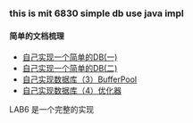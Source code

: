

### this is mit 6830 simple db use java impl



#### 简单的文档梳理


- [自己实现一个简单的DB(一)](https://happyer.github.io/2019/12/19/2019-12-19-%E8%87%AA%E5%B7%B1%E5%AE%9E%E7%8E%B0%E4%B8%80%E4%B8%AA%E7%AE%80%E5%8D%95%E7%9A%84DB/)
- [自己实现一个简单的DB(二)](https://happyer.github.io/2020/01/15/2020-01-15-%E8%87%AA%E5%B7%B1%E5%AE%9E%E7%8E%B0%E4%B8%80%E4%B8%AA%E7%AE%80%E5%8D%95%E7%9A%84DB(2)/)
- [自己实现数据库（3）BufferPool](https://happyer.github.io/2020/04/07/2020-04-07-%E8%87%AA%E5%B7%B1%E5%AE%9E%E7%8E%B0%E6%95%B0%E6%8D%AE%E5%BA%93%EF%BC%883%EF%BC%89BufferPool/)
- [自己实现数据库（4）优化器](https://happyer.github.io/2020/04/07/2020-04-07-%E8%87%AA%E5%B7%B1%E5%AE%9E%E7%8E%B0%E6%95%B0%E6%8D%AE%E5%BA%93%EF%BC%884%EF%BC%89%E4%BC%98%E5%8C%96%E5%99%A8/)


LAB6 是一个完整的实现